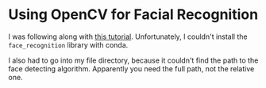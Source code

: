 # Using OpenCV for Facial Recognition

I was following along with [this
tutorial](https://www.pythonpool.com/face-detection-using-opencv-and-python/).
Unfortunately, I couldn't install the `face_recognition` library with conda.

I also had to go into my file directory, because it couldn't find the path to
the face detecting algorithm. Apparently you need the full path, not the
relative one.
